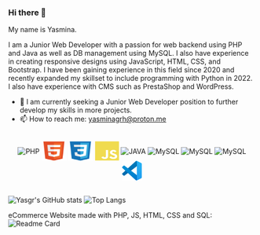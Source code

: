 ### Hi there 👋

<!--
**yasgr/yasgr** is a ✨ _special_ ✨ repository because its `README.md` (this file) appears on your GitHub profile.

Here are some ideas to get you started:

- 🔭 I’m currently working on ...
- 🌱 I’m currently learning ...
- 👯 I’m looking to collaborate on ...
- 🤔 I’m looking for help with ...
- 💬 Ask me about ...
- 📫 How to reach me: ...
- 😄 Pronouns: ...
- ⚡ Fun fact: ...
-->




My name is Yasmina.

I am a Junior Web Developer with a passion for web backend using PHP and Java as well as DB management using MySQL.
I also have experience in creating responsive designs using JavaScript, HTML, CSS, and Bootstrap.
I have been gaining experience in this field since 2020 and recently expanded my skillset to include programming with Python in 2022.
I also have experience with CMS such as PrestaShop and WordPress.

- 🔎 I am currently seeking a Junior Web Developer position to further develop my skills in more projects.
- 📫 How to reach me: yasminagrh@proton.me


 

<div style="display: inline_block" align="center"><br>
    <img align="center" alt="PHP" height="40px" src="https://cdn-icons-png.flaticon.com/512/919/919830.png" />
    <img align="center" alt="HTML" height="40" width="50" src="https://raw.githubusercontent.com/devicons/devicon/master/icons/html5/html5-original.svg">
    <img align="center" alt="CSS" height="40" width="50" src="https://raw.githubusercontent.com/devicons/devicon/master/icons/css3/css3-original.svg">
    <img align="center" alt="Js" height="40" width="50" src="https://raw.githubusercontent.com/devicons/devicon/master/icons/javascript/javascript-plain.svg">
    <img align="center" alt="JAVA" height="40" width="50" src="https://cdn-icons-png.flaticon.com/512/5968/5968282.png">
    <img align="center" alt="MySQL" height="40px" src="https://cdn-icons-png.flaticon.com/512/528/528260.png">
    <img align="center" alt="MySQL" height="40px" src="https://cdn-icons-png.flaticon.com/512/25/25231.png">
    <img align="center" alt="MySQL" height="40px" src="https://git-scm.com/images/logos/downloads/Git-Icon-1788C.png">
    <img align="center" alt="VScode" height="40px" src="https://raw.githubusercontent.com/github/explore/80688e429a7d4ef2fca1e82350fe8e3517d3494d/topics/visual-studio-code/visual-studio-code.png">
    </div>
<br>

   ![Yasgr's GitHub stats](https://github-readme-stats.vercel.app/api?username=yasgr&show_icons=true&theme=cobalt)
   ![Top Langs](https://github-readme-stats.vercel.app/api/top-langs/?username=yasgr&layout=compact&&exclude_repo=Landing-Page)
   
   
   eCommerce Website made with PHP, JS, HTML, CSS and SQL:<br>
   ![Readme Card](https://github-readme-stats.vercel.app/api/pin/?username=yasgr&repo=Deus-PC)
   
   
